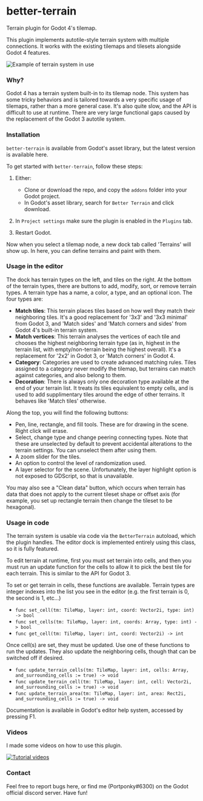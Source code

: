 # better-terrain
Terrain plugin for Godot 4's tilemap.

This plugin implements autotile-style terrain system with multiple connections. It works with the existing tilemaps and tilesets alongside Godot 4 features.

![Example of terrain system in use](https://github.com/Portponky/better-terrain/assets/33663279/a8399964-4595-4638-b979-fd73223a4245)

### Why?

Godot 4 has a terrain system built-in to its tilemap node. This system has some tricky behaviors and is tailored towards a very specific usage of tilemaps, rather than a more general case. It's also quite slow, and the API is difficult to use at runtime. There are very large functional gaps caused by the replacement of the Godot 3 autotile system.

### Installation

`better-terrain` is available from Godot's asset library, but the latest version is available here.

To get started with `better-terrain`, follow these steps:

1. Either:
    * Clone or download the repo, and copy the `addons` folder into your Godot project.
    * In Godot's asset library, search for `Better Terrain` and click download.

2. In `Project settings` make sure the plugin is enabled in the `Plugins` tab.
3. Restart Godot.

Now when you select a tilemap node, a new dock tab called 'Terrains' will show up. In here, you can define terrains and paint with them.

### Usage in the editor

The dock has terrain types on the left, and tiles on the right. At the bottom of the terrain types, there are buttons to add, modify, sort, or remove terrain types. A terrain type has a name, a color, a type, and an optional icon. The four types are:

* **Match tiles**: This terrain places tiles based on how well they match their neighboring tiles. It's a good replacement for '3x3' and '3x3 minimal' from Godot 3, and 'Match sides' and 'Match corners and sides' from Godot 4's built-in terrain system.
* **Match vertices**: This terrain analyses the vertices of each tile and chooses the highest neighboring terrain type (as in, highest in the terrain list, with empty/non-terrain being the highest overall). It's a replacement for '2x2' in Godot 3, or 'Match corners' in Godot 4.
* **Category**: Categories are used to create advanced matching rules. Tiles assigned to a category never modify the tilemap, but terrains can match against categories, and also belong to them.
* **Decoration**: There is always only one decoration type available at the end of your terrain list. It treats its tiles equivalent to empty cells, and is used to add supplimentary tiles around the edge of other terrains. It behaves like 'Match tiles' otherwise.

Along the top, you will find the following buttons:

* Pen, line, rectangle, and fill tools. These are for drawing in the scene. Right click will erase.
* Select, change type and change peering connecting types. Note that these are unselected by default to prevent accidental alterations to the terrain settings. You can unselect them after using them.
* A zoom slider for the tiles.
* An option to control the level of randomization used.
* A layer selector for the scene. Unfortunately, the layer highlight option is not exposed to GDScript, so that is unavailable.

You may also see a "Clean data" button, which occurs when terrain has data that does not apply to the current tileset shape or offset axis (for example, you set up rectangle terrain then change the tileset to be hexagonal).

### Usage in code

The terrain system is usable via code via the `BetterTerrain` autoload, which the plugin handles. The editor dock is implemented entirely using this class, so it is fully featured.

To edit terrain at runtime, first you must set terrain into cells, and then you must run an update function for the cells to allow it to pick the best tile for each terrain. This is similar to the API for Godot 3.

To set or get terrain in cells, these functions are available. Terrain types are integer indexes into the list you see in the editor (e.g. the first terrain is 0, the second is 1, etc...)

* `func set_cell(tm: TileMap, layer: int, coord: Vector2i, type: int) -> bool`
* `func set_cells(tm: TileMap, layer: int, coords: Array, type: int) -> bool`
* `func get_cell(tm: TileMap, layer: int, coord: Vector2i) -> int`

Once cell(s) are set, they must be updated. Use one of these functions to run the updates. They also update the neighboring cells, though that can be switched off if desired.

* `func update_terrain_cells(tm: TileMap, layer: int, cells: Array, and_surrounding_cells := true) -> void`
* `func update_terrain_cell(tm: TileMap, layer: int, cell: Vector2i, and_surrounding_cells := true) -> void`
* `func update_terrain_area(tm: TileMap, layer: int, area: Rect2i, and_surrounding_cells := true) -> void`

Documentation is available in Godot's editor help system, accessed by pressing F1.

### Videos

I made some videos on how to use this plugin.

[![Tutorial videos](http://i3.ytimg.com/vi/7m3OeacBaLE/hqdefault.jpg)](https://www.youtube.com/watch?v=7m3OeacBaLE&list=PL2lDzGzxtEmeKDUQcpYx4YA1HpH3tzYqZ "Tutorial videos")

### Contact

Feel free to report bugs here, or find me (Portponky#6300) on the Godot official discord server. Have fun!
